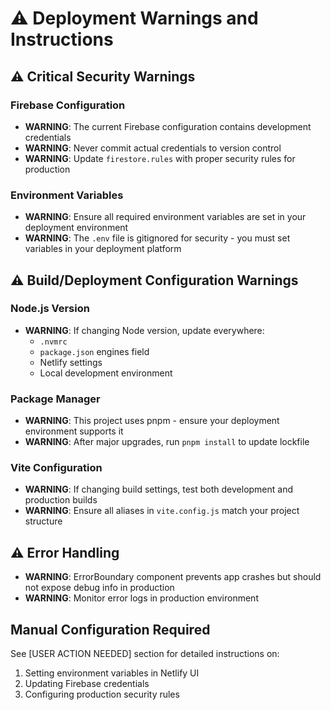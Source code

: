 # ⚠️ Deployment Warnings and Instructions

## ⚠️ Critical Security Warnings

### Firebase Configuration
- **WARNING**: The current Firebase configuration contains development credentials
- **WARNING**: Never commit actual credentials to version control
- **WARNING**: Update `firestore.rules` with proper security rules for production

### Environment Variables
- **WARNING**: Ensure all required environment variables are set in your deployment environment
- **WARNING**: The `.env` file is gitignored for security - you must set variables in your deployment platform

## ⚠️ Build/Deployment Configuration Warnings

### Node.js Version
- **WARNING**: If changing Node version, update everywhere:
  - `.nvmrc`
  - `package.json` engines field
  - Netlify settings
  - Local development environment

### Package Manager
- **WARNING**: This project uses pnpm - ensure your deployment environment supports it
- **WARNING**: After major upgrades, run `pnpm install` to update lockfile

### Vite Configuration
- **WARNING**: If changing build settings, test both development and production builds
- **WARNING**: Ensure all aliases in `vite.config.js` match your project structure

## ⚠️ Error Handling
- **WARNING**: ErrorBoundary component prevents app crashes but should not expose debug info in production
- **WARNING**: Monitor error logs in production environment

## Manual Configuration Required

See [USER ACTION NEEDED] section for detailed instructions on:
1. Setting environment variables in Netlify UI
2. Updating Firebase credentials
3. Configuring production security rules